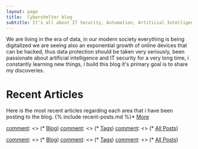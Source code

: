 ```yaml
---
layout: page
title:  Cybershelter blog
subtitle: It's all about IT Security, Automation, Artificial Intelligence, Science, life and more.. feel free to dive deep in.
---
```



We are living in the era of data, in our modern society everything is being digitalized we are seeing also an exponential growth of online devices that can be hacked, thus data protection should be taken very seriously, been passionate about artificial intelligence and IT security for a very long time, i constantly learning new things, i build this blog it's  primary goal is to share my discoveries.  


# Recent Articles
Here is the most recent articles regarding each area that i have been posting to the blog.
{% include recent-posts.md %}* [More](sitemap/?utm_source=blog&utm_medium=blog&utm_content=recent)


[comment]: <> (# Language Specific Automation)

[comment]: <> (There are many more articles that I have written that contain information that is just as valuable as those featured on the front page. Please use these links to access the rest of my content.)

[comment]: <> (* [Blog](blog/?utm_source=blog&utm_medium=blog&utm_content=more))
[comment]: <> (* [Tags](/tags/?utm_source=blog&utm_medium=blog&utm_content=more))
[comment]: <> (* [All Posts](sitemap/?utm_source=blog&utm_medium=blog&utm_content=more))


[comment]: <> (# More)

[comment]: <> (There are many more articles that I have written that contain information that is just as valuable as those featured on the front page. Please use these links to access the rest of my content.)

[comment]: <> (* [Blog](blog/?utm_source=blog&utm_medium=blog&utm_content=more))
[comment]: <> (* [Tags](/tags/?utm_source=blog&utm_medium=blog&utm_content=more))
[comment]: <> (* [All Posts](sitemap/?utm_source=blog&utm_medium=blog&utm_content=more))
